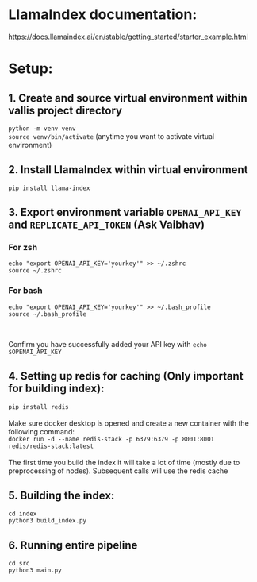 # LlamaIndex documentation:

https://docs.llamaindex.ai/en/stable/getting_started/starter_example.html

# Setup:

## 1. Create and source virtual environment within vallis project directory <br>

`python -m venv venv` <br>
`source venv/bin/activate` (anytime you want to activate virtual environment) <br>

## 2. Install LlamaIndex within virtual environment

`pip install llama-index`

## 3. Export environment variable `OPENAI_API_KEY` and `REPLICATE_API_TOKEN` (Ask Vaibhav)

### For zsh

`echo "export OPENAI_API_KEY='yourkey'" >> ~/.zshrc` <br>
`source ~/.zshrc`

### For bash

`echo "export OPENAI_API_KEY='yourkey'" >> ~/.bash_profile` <br>
`source ~/.bash_profile`

<br>

Confirm you have successfully added your API key with `echo $OPENAI_API_KEY`

## 4. Setting up redis for caching (Only important for building index):

`pip install redis` <br> <br>
Make sure docker desktop is opened and create a new container with the following command: <br>
`docker run -d --name redis-stack -p 6379:6379 -p 8001:8001 redis/redis-stack:latest` <br> <br>
The first time you build the index it will take a lot of time (mostly due to preprocessing of nodes). Subsequent calls will use the redis cache <br>

## 5. Building the index:

`cd index` <br>
`python3 build_index.py` <br>

## 6. Running entire pipeline

`cd src` <br>
`python3 main.py` <br>
